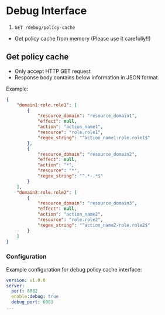 # Debug Interface

1. `GET /debug/policy-cache`

- Get policy cache from memory (Please use it carefully!!)

## Get policy cache

- Only accept HTTP GET request
- Response body contains below information in JSON format.

Example:

```json
{
    "domain1:role.role1": [
        {
            "resource_domain": "resource_domain1",
            "effect": null,
            "action": "action_name1",
            "resource": "role.role1",
            "regex_string": "^action_name1-role.role1$"
        },
        {
            "resource_domain": "resource_domain2",
            "effect": null,
            "action": "*",
            "resource": "*",
            "regex_string": "^.*-.*$"
        }
    ],
    "domain2:role.role2": [
        {
            "resource_domain": "resource_domain3",
            "effect": null,
            "action": "action_name2",
            "resource": "role.role2",
            "regex_string": "^action_name2-role.role2$"
        }
    ]
}
```

### Configuration

Example configuration for debug policy cache interface:

```yaml
version: v1.0.0
server:
  port: 8082
  enable:debug: true
  debug_port: 6083
... 
```
